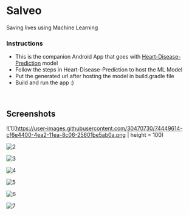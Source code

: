 # Salveo
Saving lives using Machine Learning

### Instructions
* This is the companion Android App that goes with [Heart-Disease-Prediction](https://github.com/reallyinvincible/Heart-Disease-Prediction) model
* Follow the steps in Heart-Disease-Prediction to host the ML Model
* Put the generated url after hosting the model in build.gradle file
* Build and run the app :)
<br>

## Screenshots

![1](https://user-images.githubusercontent.com/30470730/74449614-cf6e4400-4ea2-11ea-8c06-25601be5ab0a.png | height = 100)

![2](https://user-images.githubusercontent.com/30470730/74449617-d006da80-4ea2-11ea-862a-755b7e5d88e4.png)

![3](https://user-images.githubusercontent.com/30470730/74449626-d39a6180-4ea2-11ea-94bf-31fa5cad5a22.png)

![4](https://user-images.githubusercontent.com/30470730/74449640-d5fcbb80-4ea2-11ea-9cd9-0665d9864113.png)

![5](https://user-images.githubusercontent.com/30470730/74449596-c9786300-4ea2-11ea-8572-22f5ab39de1b.png)

![6](https://user-images.githubusercontent.com/30470730/74449605-cc735380-4ea2-11ea-9906-bcbb6675741b.png)

![7](https://user-images.githubusercontent.com/30470730/74449610-ce3d1700-4ea2-11ea-92cd-62fbcae1d2c5.png)
